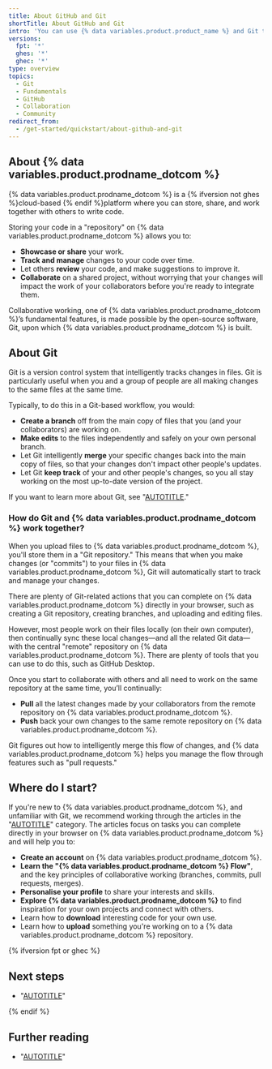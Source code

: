 ```yaml
---
title: About GitHub and Git
shortTitle: About GitHub and Git
intro: 'You can use {% data variables.product.product_name %} and Git to collaborate on work.'
versions:
  fpt: '*'
  ghes: '*'
  ghec: '*'
type: overview
topics:
  - Git
  - Fundamentals
  - GitHub
  - Collaboration
  - Community
redirect_from:
  - /get-started/quickstart/about-github-and-git
---
```


## About {% data variables.product.prodname_dotcom %}

{% data variables.product.prodname_dotcom %} is a {% ifversion not ghes %}cloud-based {% endif %}platform where you can store, share, and work together with others to write code.

Storing your code in a "repository" on {% data variables.product.prodname_dotcom %} allows you to:
* **Showcase or share** your work.
* **Track and manage** changes to your code over time.
* Let others **review** your code, and make suggestions to improve it.
* **Collaborate** on a shared project, without worrying that your changes will impact the work of your collaborators before you're ready to integrate them.

Collaborative working, one of {% data variables.product.prodname_dotcom %}’s fundamental features, is made possible by the open-source software, Git, upon which {% data variables.product.prodname_dotcom %} is built.

## About Git

Git is a version control system that intelligently tracks changes in files. Git is particularly useful when you and a group of people are all making changes to the same files at the same time.

Typically, to do this in a Git-based workflow, you would:
* **Create a branch** off from the main copy of files that you (and your collaborators) are working on.
* **Make edits** to the files independently and safely on your own personal branch.
* Let Git intelligently **merge** your specific changes back into the main copy of files, so that your changes don't impact other people's updates.
* Let Git **keep track** of your and other people's changes, so you all stay working on the most up-to-date version of the project.

If you want to learn more about Git, see "[AUTOTITLE](/get-started/using-git/about-git)."

### How do Git and {% data variables.product.prodname_dotcom %} work together?

When you upload files to {% data variables.product.prodname_dotcom %}, you'll store them in a "Git repository." This means that when you make changes (or "commits") to your files in {% data variables.product.prodname_dotcom %}, Git will automatically start to track and manage your changes.

There are plenty of Git-related actions that you can complete on {% data variables.product.prodname_dotcom %} directly in your browser, such as creating a Git repository, creating branches, and uploading and editing files.

However, most people work on their files locally (on their own computer), then continually sync these local changes—and all the related Git data—with the central "remote" repository on {% data variables.product.prodname_dotcom %}. There are plenty of tools that you can use to do this, such as GitHub Desktop.

Once you start to collaborate with others and all need to work on the same repository at the same time, you’ll continually:

* **Pull** all the latest changes made by your collaborators from the remote repository on {% data variables.product.prodname_dotcom %}.
* **Push** back your own changes to the same remote repository on {% data variables.product.prodname_dotcom %}.

Git figures out how to intelligently merge this flow of changes, and {% data variables.product.prodname_dotcom %} helps you manage the flow through features such as "pull requests."

## Where do I start?

If you're new to {% data variables.product.prodname_dotcom %}, and unfamiliar with Git, we recommend working through the articles in the "[AUTOTITLE](/get-started/start-your-journey)" category. The articles focus on tasks you can complete directly in your browser on {% data variables.product.prodname_dotcom %} and will help you to:

* **Create an account** on {% data variables.product.prodname_dotcom %}.
* **Learn the "{% data variables.product.prodname_dotcom %} Flow"**, and the key principles of collaborative working (branches, commits, pull requests, merges).
* **Personalise your profile** to share your interests and skills.
* **Explore {% data variables.product.prodname_dotcom %}** to find inspiration for your own projects and connect with others.
* Learn how to **download** interesting code for your own use.
* Learn how to **upload** something you're working on to a {% data variables.product.prodname_dotcom %} repository.

{% ifversion fpt or ghec %}

## Next steps

* "[AUTOTITLE](/get-started/start-your-journey/creating-an-account-on-github)"

{% endif %}

## Further reading

* "[AUTOTITLE](/get-started/using-github/connecting-to-github)"
